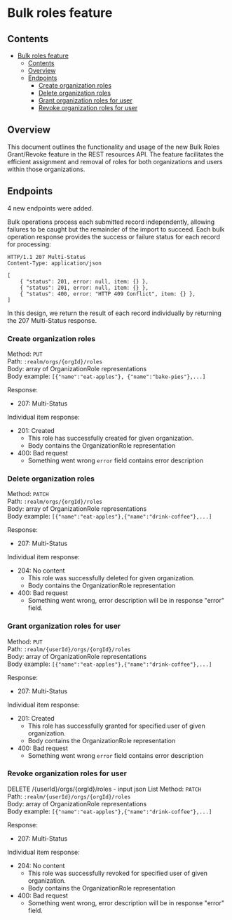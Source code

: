 # Bulk roles feature

## Contents
<!-- TOC -->
* [Bulk roles feature](#bulk-roles-feature)
  * [Contents](#contents)
  * [Overview](#overview)
  * [Endpoints](#endpoints)
    * [Create organization roles](#create-organization-roles)
    * [Delete organization roles](#delete-organization-roles)
    * [Grant organization roles for user](#grant-organization-roles-for-user)
    * [Revoke organization roles for user](#revoke-organization-roles-for-user)
<!-- TOC -->

## Overview
This document outlines the functionality and usage of the new Bulk Roles Grant/Revoke feature in the REST resources API.
The feature facilitates the efficient assignment and removal of roles for both organizations and users within those organizations.

## Endpoints
4 new endpoints were added.

Bulk operations process each submitted record independently, allowing failures to be caught but the remainder of the import to succeed. 
Each bulk operation response provides the success or failure status for each record for processing:
```
HTTP/1.1 207 Multi-Status
Content-Type: application/json

[
    { "status": 201, error: null, item: {} },
    { "status": 201, error: null, item: {} },
    { "status": 400, error: "HTTP 409 Conflict", item: {} },
]
```
In this design, we return the result of each record individually by returning the 207 Multi-Status response.

### Create organization roles
Method: `PUT`  
Path: `:realm/orgs/{orgId}/roles`  
Body: array of OrganizationRole representations  
Body example: ```[{"name":"eat-apples"}, {"name":"bake-pies"},...]```

Response:
- 207: Multi-Status

Individual item response:
- 201: Created
  - This role has successfully created for given organization.
  - Body contains the OrganizationRole representation
- 400: Bad request
  - Something went wrong `error` field contains error description


### Delete organization roles
Method: `PATCH`  
Path: `:realm/orgs/{orgId}/roles`  
Body: array of OrganizationRole representations  
Body example: ```[{"name":"eat-apples"},{"name":"drink-coffee"},...]```

Response:
- 207: Multi-Status

Individual item response:
- 204: No content
  - This role was successfully deleted for given organization.
  - Body contains the OrganizationRole representation
- 400: Bad request
  - Something went wrong, error description will be in response "error" field.

### Grant organization roles for user
Method: `PUT`  
Path: `:realm/{userId}/orgs/{orgId}/roles`  
Body: array of OrganizationRole representations  
Body example: ```[{"name":"eat-apples"},{"name":"drink-coffee"},...]```

Response:
- 207: Multi-Status

Individual item response:
- 201: Created
  - This role has successfully granted for specified user of given organization.
  - Body contains the OrganizationRole representation
- 400: Bad request
  - Something went wrong `error` field contains error description

### Revoke organization roles for user
DELETE /{userId}/orgs/{orgId}/roles - input json List<OrganizationRole>
Method: `PATCH`  
Path: `:realm/{userId}/orgs/{orgId}/roles`  
Body: array of OrganizationRole representations  
Body example: ```[{"name":"eat-apples"},{"name":"drink-coffee"},...]```

Response:
- 207: Multi-Status

Individual item response:
- 204: No content
  - This role was successfully revoked for specified user of given organization.
  - Body contains the OrganizationRole representation
- 400: Bad request
  - Something went wrong, error description will be in response "error" field.